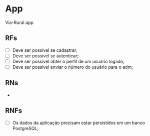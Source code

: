 # App

Via-Rural app

## RFs

- [ ] Deve ser possível se cadastrar;
- [ ] Deve ser possível se autenticar;
- [ ] Deve ser possível obter o perfil de um usuário logado;
- [ ] Deve ser possível enviar o número do usuário para o adm;

## RNs
 
 -

## RNFs

- [ ] Os dados da aplicação precisam estar persistidos em um banco PostgreSQL;